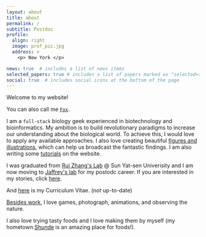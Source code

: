 ```yaml
---
layout: about
title: about
permalink: /
subtitle: Postdoc
profile:
  align: right
  image: prof_pic.jpg
  address: >
    <p> New York </p>

news: true  # includes a list of news items
selected_papers: true # includes a list of papers marked as "selected={true}"
social: true  # includes social icons at the bottom of the page
---
```


Welcome to my website!

You can also call me [`Fox`](https://en.wikipedia.org/wiki/Fox_Mulder). 

I am a `full-stack` biology geek experienced in biotechnology and bioinformatics. My ambition is to build revolutionary paradigms to increase our understanding about the biological world. To achieve this, I would love to apply any available approaches. I also love creating beautiful [figures and illustrations](/gallery/), which can help us broadcast the fantastic findings. I am also writing some [tutorials](/tutorials/) on the website.

I was graduated from [Rui Zhang's Lab](https://lifesciences.sysu.edu.cn/teachers/professor) @ Sun Yat-sen Univerisity and I am now moving to [Jaffrey's lab](https://jaffreylab.org/) for my postodc career. If you are interested in my stories, click [here](https://jhfoxliu.github.io/blog/category/story/). 

And [here](/assets/pdf/cv/liujh_cv.pdf) is my Curriculum Vitae. (not up-to-date)


[Besides work](/fun/), I love games, photograph, animations, and observing the nature.

I also love trying tasty foods and I love making them by myself (my hometown [Shunde](https://en.wikipedia.org/wiki/Shunde_District) is an amazing place for foods!). 
